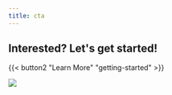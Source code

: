 ```yaml
---
title: cta
---
```

## Interested? Let's get started!


{{< button2 "Learn More" "getting-started" >}}

![](/uploads/photos/home/open-source.png)